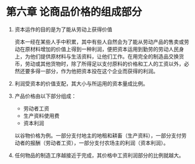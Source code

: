 # 第六章 论商品价格的组成部分

1. 资本运作的目的是为了能从劳动上获得价值

   资本一经在某些人手中积累，其中有些人自然会为了能从劳动产品的售卖或劳动在原材料增加的价值上得到一种利润，便把资本运用到勤劳的劳动人民身上，为他们提供原材料与生活资料，让他们工作。在用完全的制造品交换货币，劳动或其他货物时，除了所得足以支付原料的价格和工人的工资以外，必然还要多得一部分，作为他把资本投在这个企业而获得的利润。

2. 利润受资本的价值支配，其大小与所运用的资本量成比例。

3. 产品价格由以下部分组成：

   - 劳动者工资
   - 生产资料使用费
   - 资本利润

   以谷物价格为例。一部分支付地主的地租和耕畜（生产资料），一部分支付劳动者的报酬（劳动者工资），一部分支付农场主的利润（资本利润）。

4. 任何物品的制造工序越接近于完成，其价格中工资利润部分的比例就越大。